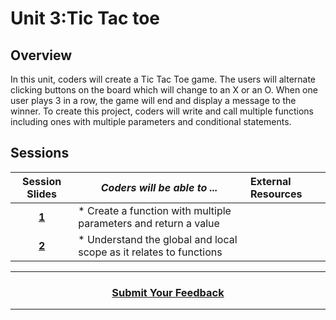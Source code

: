 # Unit 3:Tic Tac toe

## Overview
In this unit, coders will create a Tic Tac Toe game. The users will alternate clicking buttons on the board which will change to an X or an O. When one user plays 3 in a row, the game will end and display a message to the winner. To create this project, coders will write and call multiple functions including ones with multiple parameters and conditional statements.


## Sessions 
|Session Slides|*Coders will be able to ...*|External Resources|
|:-------:|-------|:-------|
|[**1**](https://docs.google.com/presentation/d/1kp3K5fQiCCbZxqfNYTOYBTg2QBoFa1rvT8HsJT3Hzk8/edit#slide=id.g1e220fa94a_0_30)|* Create a function with multiple parameters and return a value| |
|[**2**](https://docs.google.com/presentation/d/16WqdV9hNZlncCtnk_ASLCV0lGgpPWGpzqqqPaI2mRcc/edit#slide=id.g58becd5177_0_0)|* Understand the global and local scope as it relates to functions|| 

----
<h3 align="center"><a href="https://docs.google.com/forms/d/e/1FAIpQLSeLpI-m6UKvIxk97F8R1iidFRaYXJ3dfcUuIjx2Pz0WMfO1SA/viewform">Submit Your Feedback</a></h3>

----
